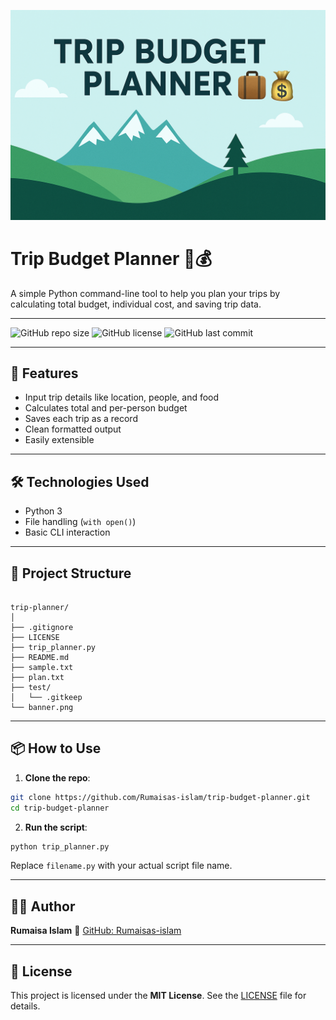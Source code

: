 ![Trip Budget Planner](./banner.png)

# Trip Budget Planner 🧳💰

A simple Python command-line tool to help you plan your trips by calculating total budget, individual cost, and saving trip data.

---

![GitHub repo size](https://img.shields.io/github/repo-size/Rumaisas-islam/trip-budget-planner)
![GitHub license](https://img.shields.io/github/license/Rumaisas-islam/trip-budget-planner)
![GitHub last commit](https://img.shields.io/github/last-commit/Rumaisas-islam/trip-budget-planner)

---

## 🚀 Features

- Input trip details like location, people, and food
- Calculates total and per-person budget
- Saves each trip as a record
- Clean formatted output
- Easily extensible

---

## 🛠️ Technologies Used

- Python 3
- File handling (`with open()`)
- Basic CLI interaction

---

## 📂 Project Structure

```

trip-planner/
│
├── .gitignore
├── LICENSE
├── trip_planner.py
├── README.md
├── sample.txt
├── plan.txt
├── test/
│   └── .gitkeep
└── banner.png

```

---

## 📦 How to Use

1. **Clone the repo**:
```bash
git clone https://github.com/Rumaisas-islam/trip-budget-planner.git
cd trip-budget-planner
```

2. **Run the script**:

```bash
python trip_planner.py
```

Replace `filename.py` with your actual script file name.

---

## 👩‍💻 Author

**Rumaisa Islam**
🔗 [GitHub: Rumaisas-islam](https://github.com/Rumaisas-islam)

---

## 📝 License

This project is licensed under the **MIT License**. See the [LICENSE](./LICENSE) file for details.
